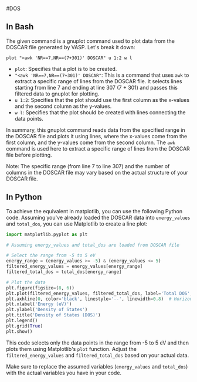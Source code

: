 #DOS

## In Bash
The given command is a gnuplot command used to plot data from the DOSCAR file generated by VASP. Let's break it down:

```gnuplot
plot "<awk 'NR==7,NR==(7+301)' DOSCAR" u 1:2 w l
```

- `plot`: Specifies that a plot is to be created.
- `"<awk 'NR==7,NR==(7+301)' DOSCAR"`: This is a command that uses `awk` to extract a specific range of lines from the DOSCAR file. It selects lines starting from line 7 and ending at line 307 (7 + 301) and passes this filtered data to gnuplot for plotting.
- `u 1:2`: Specifies that the plot should use the first column as the x-values and the second column as the y-values.
- `w l`: Specifies that the plot should be created with lines connecting the data points.

In summary, this gnuplot command reads data from the specified range in the DOSCAR file and plots it using lines, where the x-values come from the first column, and the y-values come from the second column. The `awk` command is used here to extract a specific range of lines from the DOSCAR file before plotting.

Note: The specific range (from line 7 to line 307) and the number of columns in the DOSCAR file may vary based on the actual structure of your DOSCAR file.

## In Python 

To achieve the equivalent in matplotlib, you can use the following Python code. Assuming you've already loaded the DOSCAR data into `energy_values` and `total_dos`, you can use Matplotlib to create a line plot:

```python
import matplotlib.pyplot as plt

# Assuming energy_values and total_dos are loaded from DOSCAR file

# Select the range from -5 to 5 eV
energy_range = (energy_values >= -5) & (energy_values <= 5)
filtered_energy_values = energy_values[energy_range]
filtered_total_dos = total_dos[energy_range]

# Plot the data
plt.figure(figsize=(8, 6))
plt.plot(filtered_energy_values, filtered_total_dos, label='Total DOS', color='blue')
plt.axhline(0, color='black', linestyle='--', linewidth=0.8)  # Horizontal line at y=0
plt.xlabel('Energy (eV)')
plt.ylabel('Density of States')
plt.title('Density of States (DOS)')
plt.legend()
plt.grid(True)
plt.show()
```

This code selects only the data points in the range from -5 to 5 eV and then plots them using Matplotlib's `plot` function. Adjust the `filtered_energy_values` and `filtered_total_dos` based on your actual data.

Make sure to replace the assumed variables (`energy_values` and `total_dos`) with the actual variables you have in your code.
